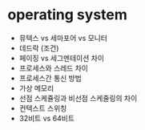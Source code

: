 # operating system

- 뮤텍스 vs 세마포어 vs 모니터
- 데드락 (조건)
- 페이징 vs 세그멘테이션 차이
- 프로세스와 스레드 차이
- 프로세스간 통신 방법
- 가상 메모리
- 선점 스케쥴링과 비선점 스케줄링의 차이
- 컨텍스트 스위칭
- 32비트 vs 64비트
